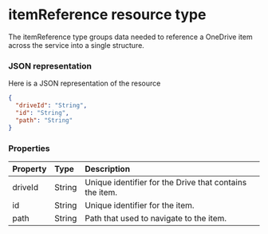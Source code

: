 # itemReference resource type

The itemReference type groups data needed to reference a OneDrive item across the service into a single structure.   

### JSON representation

Here is a JSON representation of the resource

```json
{
  "driveId": "String",
  "id": "String",
  "path": "String"
}

```
### Properties
| Property	   | Type	|Description|
|:---------------|:--------|:----------|
|driveId|String|Unique identifier for the Drive that contains the item.|
|id|String|Unique identifier for the item.|
|path|String|Path that used to navigate to the item.|

<!-- uuid: 96c99f44-517b-444e-82b5-81eb8780cd35
2015-10-09 18:41:46 UTC -->